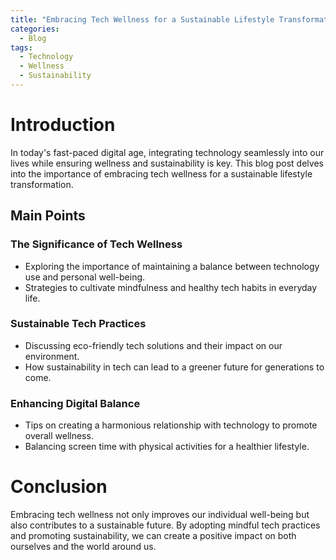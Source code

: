 ```yaml
---
title: "Embracing Tech Wellness for a Sustainable Lifestyle Transformation"
categories:
  - Blog
tags:
  - Technology
  - Wellness
  - Sustainability
---
```


# Introduction
In today's fast-paced digital age, integrating technology seamlessly into our lives while ensuring wellness and sustainability is key. This blog post delves into the importance of embracing tech wellness for a sustainable lifestyle transformation.

## Main Points
### The Significance of Tech Wellness
- Exploring the importance of maintaining a balance between technology use and personal well-being.
- Strategies to cultivate mindfulness and healthy tech habits in everyday life.

### Sustainable Tech Practices
- Discussing eco-friendly tech solutions and their impact on our environment.
- How sustainability in tech can lead to a greener future for generations to come.

### Enhancing Digital Balance
- Tips on creating a harmonious relationship with technology to promote overall wellness.
- Balancing screen time with physical activities for a healthier lifestyle.

# Conclusion
Embracing tech wellness not only improves our individual well-being but also contributes to a sustainable future. By adopting mindful tech practices and promoting sustainability, we can create a positive impact on both ourselves and the world around us.